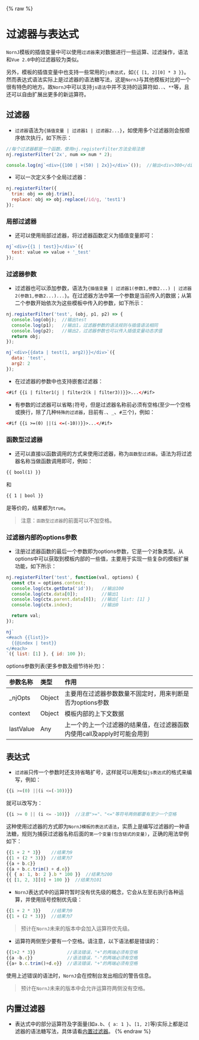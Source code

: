 {% raw %}
# 过滤器与表达式

`NornJ`模板的插值变量中可以使用`过滤器`来对数据进行一些运算、过滤操作，语法和`Vue 2.0`中的过滤器较为类似。

另外，模板的插值变量中也支持一些常用的`js表达式`，如`{{ [1, 2][0] * 3 }}`。然而表达式语法实际上是过滤器的语法糖写法，这是`NornJ`与其他模板对比的一个很有特色的地方。故`NornJ`中可以支持`js语法`中并不支持的运算符如`..`、`**`等，且还可以自由扩展出更多的新运算符。

## 过滤器

* `过滤器`语法为`{插值变量 | 过滤器1 | 过滤器2...}`，如使用多个过滤器则会按顺序依次执行，如下所示：

```js
//每个过滤器都是一个函数，使用nj.registerFilter方法全局注册
nj.registerFilter('2x', num => num * 2);

console.log(nj`<div>{{100 | +(50) | 2x}}</div>`());  //输出<div>300</div>
```

* 可以一次定义多个全局过滤器：

```js
nj.registerFilter({
  trim: obj => obj.trim(),
  replace: obj => obj.replace(/id/g, 'test1')
});
```

### 局部过滤器

* 还可以使用局部过滤器，将过滤器函数定义为插值变量即可：

```js
nj`<div>{{1 | test}}</div>`({
  test: value => value + '_test'
});
```

### 过滤器参数

* 过滤器也可以添加参数，语法为`{插值变量 | 过滤器1(参数1,参数2...) | 过滤器2(参数1,参数2...)...}`。在过滤器方法中第一个参数是当前传入的数据；从第二个参数开始依次为这些模板中传入的参数，如下所示：

```js
nj.registerFilter('test', (obj, p1, p2) => {
  console.log(obj);  //输出test
  console.log(p1);   //输出1，过滤器参数的语法规则与插值语法相同
  console.log(p2);   //输出2，过滤器参数也可以传入插值变量动态求值
  return obj;
});

nj`<div>{{data | test(1, arg2)}}</div>`({
  data: 'test',
  arg2: 2
});
```

* 在过滤器的参数中也支持嵌套过滤器：

```html
<#if {{i | filter1(j | filter2(k | filter3))}}>...</#if>
```

* 有参数的过滤器可以省略`|`符号，但是过滤器名称前必须有空格(至少一个空格或换行，除了几种`特殊的过滤器`，目前有`.`、`_`、`#`三个)，例如：

```html
<#if {{i >=(0) ||(i <=(-10))}}>...</#if>
```

### 函数型过滤器

* 还可以直接以函数调用的方式来使用过滤器，称为`函数型过滤器`。语法为将过滤器名称当做函数调用即可，例如：

```html
{{ bool(1) }}
```

和

```html
{{ 1 | bool }}
```

是等价的，结果都为`true`。

> 注意：`函数型过滤器`的前面可以不加空格。

### 过滤器内部的options参数

* 注册过滤器函数的最后一个参数即为options参数，它是一个对象类型。从options中可以获取到模板内部的一些值，主要用于实现一些复杂的模板扩展功能，如下所示：

```js
nj.registerFilter('test', function(val, options) {
  const ctx = options.context;
  console.log(ctx.getData('id'));   //输出100
  console.log(ctx.data[0]);         //输出1
  console.log(ctx.parent.data[0]);  //输出{ list: [1] }
  console.log(ctx.index);           //输出0

  return val;
});

nj`
<#each {{list}}>
  {{@index | test}}
</#each>
`({ list: [1] }, { id: 100 });
```

options参数列表(更多参数及细节待补充)：

| 参数名称      | 类型       | 作用          |
|:-------------|:-----------|:----------------|
| _njOpts      | Object     | 主要用在过滤器参数数量不固定时，用来判断是否为options参数 |
| context      | Object     | 模板内部的上下文数据 |
| lastValue    | Any        | 上一个的上一个过滤器的结果值，在过滤器函数内使用call及apply时可能会用到 |

## 表达式

* `过滤器`只传一个参数时还支持省略扩号，这样就可以用类似`js表达式`的格式来编写，例如：

```js
{{i >=(0) ||(i <=(-10))}}
```

就可以改写为：

```js
{{i >= 0 || (i <= -10)}}  //注意">="、"<="等符号两侧都要有至少一个空格
```

这种使用过滤器的方式即为`NornJ模板的表达式语法`，实质上是编写过滤器的一种语法糖，规则为捕获过滤器名称后面的`第一个变量(包含链式的变量)`，正确的用法举例如下：

```js
{{1 + 2 * 3}}    //结果为9
{{1 + (2 * 3)}}  //结果为7
{{a + b.c}}
{{a + b.c.trim() + d.e}}
{{ { a: 1, b: 2 }.b * 100 }}  //结果为200
{{ [1, 2, 3][0] + 100 }}  //结果为101
```

<!-- * 各种运算符在`NornJ`表达式中也支持以函数的方式使用，就是上面一节中`函数型过滤器`的调用形式：

```js
{{+(1, 2 * 3)}}    //结果为7
{{+(1, *(2, 3))}}  //结果为7
``` -->

* `NornJ`表达式中的运算符暂时没有优先级的概念，它会从左至右执行各种运算，并使用括号控制优先级：

```js
{{1 + 2 * 3}}    //结果为9
{{1 + (2 * 3)}}  //结果为7
```

> 预计在`NornJ`未来的版本中会加入运算符优先级。

<!-- * 小括号`()`在`NornJ`表达式中，加在语句的最前面是没有意义的：

```js
{{(2 + 3 * 3.25).toFixed(1)}}  //语法错误，小括号是多余的
{{2 + 3 * 3.25 .toFixed(1)}}   //语法正确(3.25后面有一个空格，这样会对2 + 3 * 3.25执行完后的结果再执行.toFixed(1))，结果为16.3。
{{2 + 3 * 3.25.toFixed(1)}}    //语法正确(2 + 3的结果再乘以3.25.toFixed(1)的结果)，结果为16.5
``` -->

* 运算符两侧至少要有一个空格。请注意，以下语法都是错误的：

```js
{{1+2 * 3}}            //语法错误，"+"的两端必须有空格
{{a -b.c}}             //语法错误，"-"的两端必须有空格
{{a+ b.c.trim()+d.e}}  //语法错误，"+"的两端必须有空格
```

使用上述错误的语法时，`NornJ`会在控制台发出相应的警告信息。

> 预计在`NornJ`未来的版本中会允许运算符两侧没有空格。

## 内置过滤器

* 表达式中的部分运算符及字面量(如`a.b`、`{ a: 1 }`、`[1, 2]`等)实际上都是过滤器的语法糖写法，具体请看[内置过滤器](built-inFilter.md)。
{% endraw %}